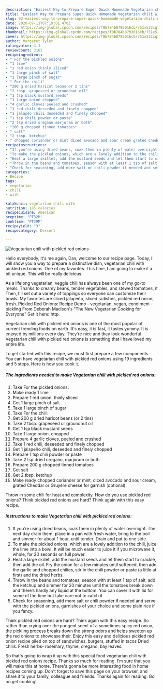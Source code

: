 ```yaml
---
description: "Easiest Way to Prepare Super Quick Homemade Vegetarian chili with pickled red onions"
title: "Easiest Way to Prepare Super Quick Homemade Vegetarian chili with pickled red onions"
slug: 92-easiest-way-to-prepare-super-quick-homemade-vegetarian-chili-with-pickled-red-onions
date: 2020-07-11T07:19:01.478Z
image: https://img-global.cpcdn.com/recipes/f8b784b8793016cb/751x532cq70/vegetarian-chili-with-pickled-red-onions-recipe-main-photo.jpg
thumbnail: https://img-global.cpcdn.com/recipes/f8b784b8793016cb/751x532cq70/vegetarian-chili-with-pickled-red-onions-recipe-main-photo.jpg
cover: https://img-global.cpcdn.com/recipes/f8b784b8793016cb/751x532cq70/vegetarian-chili-with-pickled-red-onions-recipe-main-photo.jpg
author: Margaret Tyler
ratingvalue: 4.1
reviewcount: 3163
recipeingredient:
- " For the pickled onions"
- "1 lime"
- "1 red onion thinly sliced"
- "1 large pinch of salt"
- "1 large pinch of sugar"
- " For the chili"
- "200 g dried haricot beans or 2 tins"
- "2 tbsp. grapeseed or groundnut oil"
- "1 tsp black mustard seeds"
- "1 large onion chopped"
- "4 garlic cloves peeled and crushed"
- "1 red chili deseeded and finely chopped"
- "1 jalapeo chili deseeded and finely chopped"
- "1 tsp chili powder or paste"
- "2 tsp dried oregano marjoram or both"
- "200 g chopped tinned tomatoes"
- " salt"
- "2 tbsp. ketchup"
- " chopped coriander or mint diced avocado and sour cream grated Cheddar or Gruyre cheese for garnish optional"
recipeinstructions:
- "If you’re using dried beans, soak them in plenty of water overnight. The next day drain them, place in a pan with fresh water, bring to the boil and simmer for about 1 hour, until tender. Drain and put to one side."
- "To make the pickled onions, which are a lovely addition to the chili, juice the lime into a bowl. It will be much easier to juice it if you microwave it, whole, for 20 seconds on full power."
- "Heat a large skillet, add the mustard seeds and let them start to crackle, then add the oil. Fry the onion for a few minutes until softened, then add the garlic and chopped chilies, stir in the chili powder or paste (a little at first) and the dried herbs."
- "Throw in the beans and tomatoes, season with at least 1 tsp of salt, add the ketchup and simmer for 20 minutes until the tomatoes break down and there’s hardly any liquid at the bottom. You can cover it with lid for some of the time but take care not to catch it."
- "Check for seasoning, add more salt or chili powder if needed and serve with the pickled onions, garnishes of your choice and some plain rice if you fancy."
categories:
- Recipe
tags:
- vegetarian
- chili
- with

katakunci: vegetarian chili with 
nutrition: 185 calories
recipecuisine: American
preptime: "PT32M"
cooktime: "PT39M"
recipeyield: "3"
recipecategory: Dessert

---
```



![Vegetarian chili with pickled red onions](https://img-global.cpcdn.com/recipes/f8b784b8793016cb/751x532cq70/vegetarian-chili-with-pickled-red-onions-recipe-main-photo.jpg)

Hello everybody, it's me again, Dan, welcome to our recipe page. Today, I will show you a way to prepare a distinctive dish, vegetarian chili with pickled red onions. One of my favorites. This time, I am going to make it a bit unique. This will be really delicious.

As a lifelong vegetarian, veggie chili has always been one of my go-to meals. Thanks to creamy beans, tender vegetables, and stewed tomatoes, it Then, I&#39;ll set out a variety of toppings so everyone can customize their bowls. My favorites are sliced jalapeño, sliced radishes, pickled red onion, fresh. Pickled Red Onions: Recipe Demo - vegetarian, vegan, condiment - pickling From Deborah Madison&#39;s &#34;The New Vegetarian Cooking for Everyone&#34; Get it here: http.

Vegetarian chili with pickled red onions is one of the most popular of current trending foods on earth. It's easy, it is fast, it tastes yummy. It is enjoyed by millions every day. They're nice and they look wonderful. Vegetarian chili with pickled red onions is something that I have loved my entire life.


To get started with this recipe, we must first prepare a few components. You can have vegetarian chili with pickled red onions using 19 ingredients and 5 steps. Here is how you cook it.

<!--inarticleads1-->

##### The ingredients needed to make Vegetarian chili with pickled red onions:

1. Take  For the pickled onions:
1. Make ready 1 lime
1. Prepare 1 red onion, thinly sliced
1. Get 1 large pinch of salt
1. Take 1 large pinch of sugar
1. Take  For the chili:
1. Get 200 g dried haricot beans (or 2 tins)
1. Take 2 tbsp. grapeseed or groundnut oil
1. Get 1 tsp black mustard seeds
1. Take 1 large onion, chopped
1. Prepare 4 garlic cloves, peeled and crushed
1. Take 1 red chili, deseeded and finely chopped
1. Get 1 jalapeño chili, deseeded and finely chopped
1. Prepare 1 tsp chili powder or paste
1. Take 2 tsp dried oregano, marjoram or both
1. Prepare 200 g chopped tinned tomatoes
1. Get  salt
1. Get 2 tbsp. ketchup
1. Make ready  chopped coriander or mint, diced avocado and sour cream, grated Cheddar or Gruyère cheese for garnish (optional)


Throw in some chili for heat and complexity. How do you use pickled red onions? Think pickled red onions are hard? Think again with this easy recipe. 

<!--inarticleads2-->

##### Instructions to make Vegetarian chili with pickled red onions:

1. If you’re using dried beans, soak them in plenty of water overnight. The next day drain them, place in a pan with fresh water, bring to the boil and simmer for about 1 hour, until tender. Drain and put to one side.
1. To make the pickled onions, which are a lovely addition to the chili, juice the lime into a bowl. It will be much easier to juice it if you microwave it, whole, for 20 seconds on full power.
1. Heat a large skillet, add the mustard seeds and let them start to crackle, then add the oil. Fry the onion for a few minutes until softened, then add the garlic and chopped chilies, stir in the chili powder or paste (a little at first) and the dried herbs.
1. Throw in the beans and tomatoes, season with at least 1 tsp of salt, add the ketchup and simmer for 20 minutes until the tomatoes break down and there’s hardly any liquid at the bottom. You can cover it with lid for some of the time but take care not to catch it.
1. Check for seasoning, add more salt or chili powder if needed and serve with the pickled onions, garnishes of your choice and some plain rice if you fancy.


Think pickled red onions are hard? Think again with this easy recipe. So rather than crying over the pungent scent of a sometimes spicy red onion, the pickling process breaks down the strong odors and helps sweeten up the red onions to showcase their. Enjoy this easy and delicious pickled red onion recipe piled on top of sandwiches, burgers, stuffed in tacos Dried chilis. Fresh herbs- rosemary, thyme, oregano, bay leaves. 

So that's going to wrap it up with this special food vegetarian chili with pickled red onions recipe. Thanks so much for reading. I'm sure that you will make this at home. There's gonna be more interesting food in home recipes coming up. Don't forget to save this page on your browser, and share it to your family, colleague and friends. Thanks again for reading. Go on get cooking!
